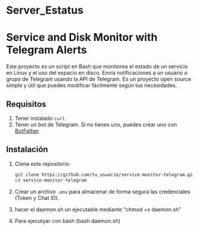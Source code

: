 # Server_Estatus

# Service and Disk Monitor with Telegram Alerts

Este proyecto es un script en Bash que monitorea el estado de un servicio en Linux y el uso del espacio en disco. Envía notificaciones a un usuario o grupo de Telegram usando la API de Telegram. Es un proyecto open source simple y útil que puedes modificar fácilmente según tus necesidades.

## Requisitos

1. Tener instalado `curl`.
2. Tener un bot de Telegram. Si no tienes uno, puedes crear uno con [BotFather](https://core.telegram.org/bots#botfather).

## Instalación

1. Clona este repositorio:

   ```bash
   git clone https://github.com/tu_usuario/service-monitor-telegram.git
   cd service-monitor-telegram
2. Crear un archivo `.env` para almacenar de forma segura las credenciales (Token y Chat ID).
3. hacer el daemon.sh un ejecutable mediante "chmod +x daemon.sh"
4. Para ejecutyar con bash (bash daemon.sh)

